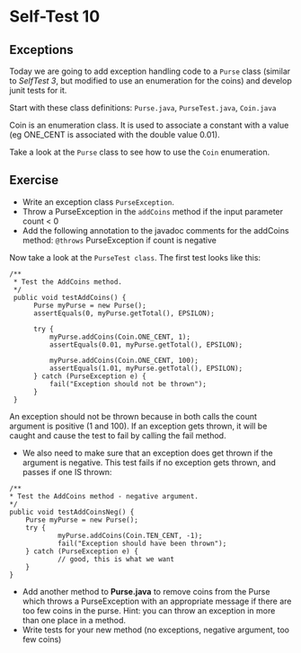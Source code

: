 
# Self-Test 10

## Exceptions

Today we are going to add exception handling code to a `Purse` class (similar to *SelfTest 3*, but modified to use an enumeration for the coins) and develop junit tests for it.

Start with these class definitions: `Purse.java`, `PurseTest.java`, `Coin.java`

Coin is an enumeration class. It is used to associate a constant with a value (eg ONE_CENT is associated with the double value 0.01).

Take a look at the `Purse` class to see how to use the `Coin` enumeration.

## Exercise

- Write an exception class `PurseException`.
- Throw a PurseException in the `addCoins` method if the input parameter count < 0
- Add the following annotation to the javadoc comments for the addCoins method: 
`@throws` PurseException if count is negative

Now take a look at the `PurseTest class`. The first test looks like this:

```
/**
 * Test the AddCoins method.
 */
 public void testAddCoins() {
      Purse myPurse = new Purse();
      assertEquals(0, myPurse.getTotal(), EPSILON);

      try {
          myPurse.addCoins(Coin.ONE_CENT, 1);
          assertEquals(0.01, myPurse.getTotal(), EPSILON);
    
          myPurse.addCoins(Coin.ONE_CENT, 100);
          assertEquals(1.01, myPurse.getTotal(), EPSILON);
      } catch (PurseException e) {
          fail("Exception should not be thrown");
      }
 }
```

An exception should not be thrown because in both calls the count argument is positive (1 and 100).  If an exception gets thrown, it will be caught and cause the test to fail by calling the fail method.

- We also need to make sure that an exception does get thrown if the argument is negative. This test fails if no exception gets thrown, and passes if one IS thrown:

```
/**
* Test the AddCoins method - negative argument.
*/
public void testAddCoinsNeg() {
    Purse myPurse = new Purse();
    try {
            myPurse.addCoins(Coin.TEN_CENT, -1);
            fail("Exception should have been thrown");
    } catch (PurseException e) {
            // good, this is what we want
    }
}
```
- Add another method to **Purse.java** to remove coins from the Purse which throws a PurseException with an appropriate message if there are too few coins in the purse. Hint: you can throw an exception in more than one place in a method.
- Write tests for your new method (no exceptions, negative argument, too few coins)
